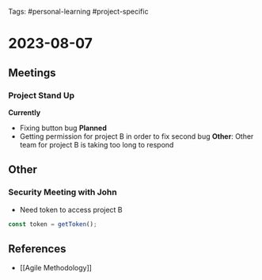 Tags: #personal-learning #project-specific 
# 2023-08-07

## Meetings
### Project Stand Up
**Currently**
- Fixing button bug
**Planned**
- Getting permission for project B in order to fix second bug
**Other**: Other team for project B is taking too long to respond

## Other
### Security Meeting with John
- Need token to access project B
```js
const token = getToken();
```

## References
- [[Agile Methodology]]